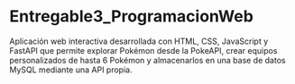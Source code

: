 # Entregable3_ProgramacionWeb
Aplicación web interactiva desarrollada con HTML, CSS, JavaScript y FastAPI que permite explorar Pokémon desde la PokeAPI, crear equipos personalizados de hasta 6 Pokémon y almacenarlos en una base de datos MySQL mediante una API propia.
